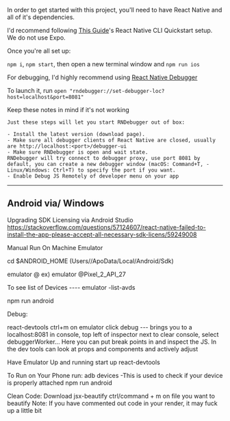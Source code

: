 In order to get started with this project, you'll need to have React Native and all of it's dependencies.

I'd recommend following [This Guide](https://reactnative.dev/docs/environment-setup)'s React Native CLI Quickstart setup. We do not use Expo.

Once you're all set up:

`npm i`, `npm start`, then open a new terminal window and `npm run ios`

For debugging, I'd highly recommend using [React Native Debugger](https://github.com/jhen0409/react-native-debugger)

To launch it, run `open "rndebugger://set-debugger-loc?host=localhost&port=8081"`

Keep these notes in mind if it's not working
```
Just these steps will let you start RNDebugger out of box:

- Install the latest version (download page).
- Make sure all debugger clients of React Native are closed, usually are http://localhost:<port>/debugger-ui
- Make sure RNDebugger is open and wait state.
RNDebugger will try connect to debugger proxy, use port 8081 by default, you can create a new debugger window (macOS: Command+T, - Linux/Windows: Ctrl+T) to specify the port if you want.
- Enable Debug JS Remotely of developer menu on your app
```

-------
Android via/ Windows
-------
Upgrading SDK Licensing via Android Studio
https://stackoverflow.com/questions/57124607/react-native-failed-to-install-the-app-please-accept-all-necessary-sdk-licens/59249008

Manual Run On Machine Emulator

cd $ANDROID_HOME (Users/<User>/ApoData/Local/Android/Sdk)

emulator @<deviceName> 
ex) emulator @Pixel_2_API_27

To see list of Devices ---- emulator -list-avds

npm run android 

Debug:

react-devtools 
ctrl+m on emulator 
click debug --- brings you to a localhost:8081
in console, top left of inspector next to clear console, select debuggerWorker...
Here you can put break points in and inspect the JS. In the dev tools can look at 
props and components and actively adjust


Have Emulator Up and running 
start up react-devtools


To Run on Your Phone
run: adb devices 
-This is used to check if your device is properly attached
npm run android


Clean Code:
Download jsx-beautify
ctrl/command + m on file you want to beautify
Note: If you have commented out code in your render, it may fuck up a little bit
